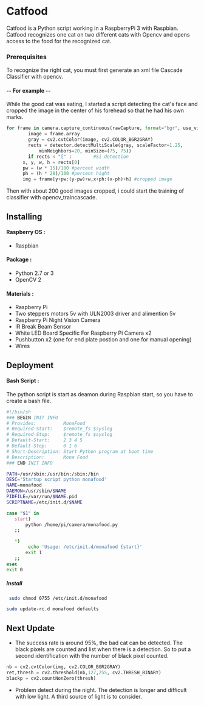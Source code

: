 # Catfood

Catfood is a Python script working in a RaspberryPi 3 with Raspbian. Catfood recognizes one cat on two different cats with Opencv and opens access to the food for the recognized cat.

### Prerequisites
To recognize the right cat, you must first generate an xml file Cascade Classifier with opencv.
#### -- For example --
While the good cat was eating, I started a script detecting the cat's face and cropped the image in the center of his forehead so that he had his own marks.
```python
for frame in camera.capture_continuous(rawCapture, format="bgr", use_video_port=True):
		image = frame.array
		gray = cv2.cvtColor(image, cv2.COLOR_BGR2GRAY)
		rects = detector.detectMultiScale(gray, scaleFactor=1.25,
			minNeighbors=20, minSize=(75, 75))
		if rects < "[" :		#Si detection
      x, y, w, h = rects[0] 
      pw = (w * 15)/100 #percent width
      ph = (h * 28)/100 #percent hight
      img = frame[y+pw:(y-pw)+w,x+ph:(x-ph)+h] #cropped image
```
Then with about 200 good images cropped, i could start the training of classifier with opencv_traincascade.

## Installing
#### Raspberry OS : 
 - Raspbian
#### Package :
 - Python 2.7 or 3
 - OpenCV 2
#### Materials : 
 - Raspberry Pi
 - Two steppers motors 5v with ULN2003 driver and alimention 5v
 - Raspberry Pi Night Vision Camera
 - IR Break Beam Sensor 
 - White LED Board Specific For Raspberry Pi Camera x2
 - Pushbutton x2 (one for end plate postion and one for manual opening) 
 - Wires
 
 ## Deployment
 #### Bash Script :
 The python script is start as deamon during Raspbian start, so you have to create a bash file.
 ```bash
 #!/bin/sh
### BEGIN INIT INFO
# Provides:          MonaFood
# Required-Start:    $remote_fs $syslog
# Required-Stop:     $remote_fs $syslog
# Default-Start:     2 3 4 5
# Default-Stop:      0 1 6
# Short-Description: Start Python program at boot time
# Description:       Mona Food
### END INIT INFO

PATH=/usr/sbin:/usr/bin:/sbin:/bin
DESC='Startup script python monafood'
NAME=monafood
DAEMON=/usr/sbin/$NAME
PIDFILE=/var/run/$NAME.pid
SCRIPTNAME=/etc/init.d/$NAME

case "$1" in
    start)
        python /home/pi/camera/monafood.py
    ;;

    *)
         echo 'Usage: /etc/init.d/monafood {start}'
        exit 1
    ;;
esac
exit 0
 ```
##### Install
```bash
 sudo chmod 0755 /etc/init.d/monafood
 ```
 ```bash
 sudo update-rc.d monafood defaults
 ```

 
## Next Update

- The success rate is around 95%, the bad cat can be detected. The black pixels are counted and list when there is a detection. So to put a second identification with the number of black pixel counted.
```python
nb = cv2.cvtColor(img, cv2.COLOR_BGR2GRAY)
ret,thresh = cv2.threshold(nb,127,255, cv2.THRESH_BINARY)
blackp = cv2.countNonZero(thresh)
```

- Problem detect during the night. The detection is longer and difficult with low light. A third source of light is to consider.




